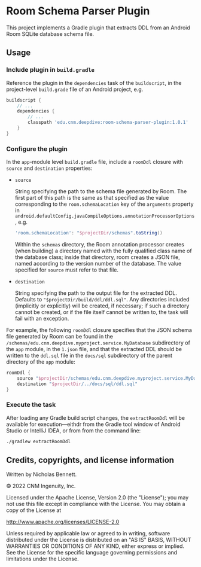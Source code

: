 # Room Schema Parser Plugin

This project implements a Gradle plugin that extracts DDL from an Android Room SQLite database schema file.

## Usage

### Include plugin in `build.gradle`

Reference the plugin in the `dependencies` task of the `buildscript`, in the project-level `build.grade` file of an Android project, e.g.

```groovy
buildscript {
    // ...
    dependencies {
        // ... 
        classpath 'edu.cnm.deepdive:room-schema-parser-plugin:1.0.1'
    }
}
```

### Configure the plugin

In the `app`-module level `build.gradle` file, include a `roomDdl` closure with `source` and `destination` properties:

* `source`

    String specifying the path to the schema file generated by Room. The first part of this path is the same as that specified as the value corresponding to the `room.schemaLocation` key of the `arguments` property in `android.defaultConfig.javaCompileOptions.annotationProcessorOptions`, e.g.

    ```groovy
    'room.schemaLocation': "$projectDir/schemas".toString()
    ```
    
    Within the `schemas` directory, the Room annotation processor creates (when building) a directory named with the fully qualified class name of the database class; inside that directory, room creates a JSON file, named according to the version number of the database. The value specified for `source` must refer to that file.
    
* `destination`

    String specifying the path to the output file for the extracted DDL. Defaults to `"$projectDir/build/ddl/ddl.sql"`. Any directories included (implicitly or explicitly) will be created, if necessary; if such a directory cannot be created, or if the file itself cannot be written to, the task will fail with an exception. 

For example, the following `roomDdl` closure specifies that the JSON schema file generated by Room can be found in the `/schemas/edu.cnm.deepdive.myproject.service.MyDatabase` subdirectory of the `app` module, in the `1.json` file, and that the extracted DDL should be written to the `ddl.sql` file in the `docs/sql` subdirectory of the parent directory of the `app` module:

```groovy
roomDdl {
    source "$projectDir/schemas/edu.cnm.deepdive.myproject.service.MyDatabase/1.json"
    destination "$projectDir/../docs/sql/ddl.sql"
}
```

### Execute the task

After loading any Gradle build script changes, the `extractRoomDdl` will be available for execution&mdash;eithdr from the Gradle tool window of Android Studio or IntelliJ IDEA, or from from the command line:

```bash
./gradlew extractRoomDdl
```

## Credits, copyrights, and license information

Written by Nicholas Bennett. 

&copy; 2022 CNM Ingenuity, Inc.

Licensed under the Apache License, Version 2.0 (the "License");
you may not use this file except in compliance with the License.
You may obtain a copy of the License at

<http://www.apache.org/licenses/LICENSE-2.0>

Unless required by applicable law or agreed to in writing, software
distributed under the License is distributed on an "AS IS" BASIS,
WITHOUT WARRANTIES OR CONDITIONS OF ANY KIND, either express or implied.
See the License for the specific language governing permissions and
limitations under the License.
